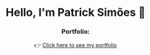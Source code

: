 <h1 align="center"> Hello, I'm Patrick Simões 👋</h1>

<h3 align="center">Portfolio:</h3>

<p align="center">
    👉 <a href="https://meu-portfolio-lovat-beta.vercel.app/">Click here to see my portfolio</a>
</p>
